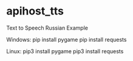 # apihost_tts
Text to Speech Russian Example

Windows:
pip install pygame
pip install requests

Linux:
pip3 install pygame
pip3 install requests

